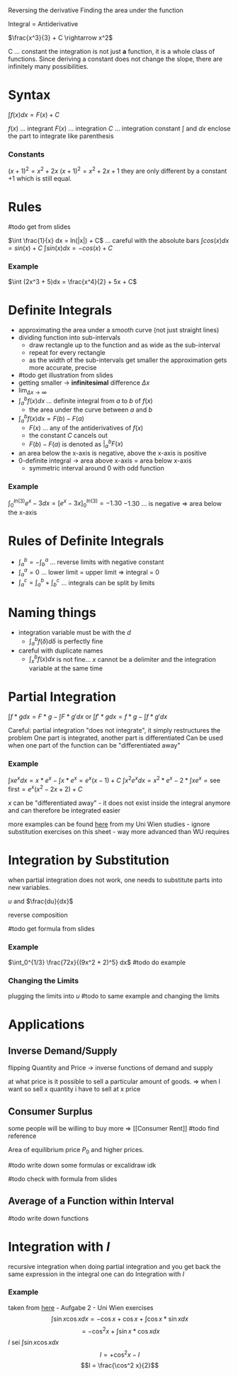 Reversing the derivative
Finding the area under the function

Integral = Antiderivative

$\frac{x^3}{3} + C \rightarrow x^2$

C ... constant
the integration is not just **a** function, it is a whole class of functions. Since deriving a constant does not change the slope, there are infinitely many possibilities.
# Syntax
$\int f(x)dx = F(x) + C$

$f(x)$ ... integrant
$F(x)$ ... integration
$C$ ... integration constant
$\int$ and $dx$ enclose the part to integrate like parenthesis
### Constants
$(x + 1)^2 = x^2 + 2x$
$(x + 1)^2 = x^2 + 2x + 1$
they are only different by a constant $+1$ which is still equal.
# Rules
#todo get from slides

$\int \frac{1}{x} dx = ln(|x|) + C$ ... careful with the absolute bars
$\int cos(x) dx = sin(x) + C$
$\int sin(x) dx = - cos(x) + C$
### Example
$\int (2x^3 + 5)dx = \frac{x^4}{2} + 5x + C$
# Definite Integrals
- approximating the area under a smooth curve (not just straight lines)
- dividing function into sub-intervals
	- draw rectangle up to the function and as wide as the sub-interval
	- repeat for every rectangle
	- as the width of the sub-intervals get smaller the approximation gets more accurate, precise
- #todo get illustration from slides
- getting smaller -> **infinitesimal** difference $\Delta x$
- $\lim_{\Delta x \rightarrow \infty}$
- $\int_a^b f(x) dx$ ... definite integral from $a$ to $b$ of $f(x)$ 
	- the area under the curve between $a$ and $b$
- $\int_a^b f(x) dx = F(b) - F(a)$
	- $F(x)$ ... any of the antiderivatives of $f(x)$
	- the constant $C$ cancels out
	- $F(b) - F(a)$ is denoted as $|_a^b F(x)$
- an area below the x-axis is negative, above the x-axis is positive
- 0-definite integral -> area above x-axis = area below x-axis
	- symmetric interval around 0 with odd function
### Example
$\int_0^{ln(3)} e^x - 3dx = [e^x - 3x]_0^{ln(3)} = -1.30$
$-1.30$ ... is negative => area below the x-axis
# Rules of Definite Integrals
- $\int_a^b = - \int_b^a$ ... reverse limits with negative constant
- $\int_a^a = 0$ ... lower limit = upper limit => integral = 0
- $\int_a^c = \int_a^b + \int_b^c$ ... integrals can be split by limits
# Naming things
- integration variable must be with the $d$ 
	- $\int_a^b f(\delta) d\delta$ is perfectly fine
- careful with duplicate names
	- $\int_x^b f(x) dx$ is not fine... $x$ cannot be a delimiter and the integration variable at the same time
# Partial Integration
$\int f * g dx = F * g - \int F * g' dx$
or
$\int f' * g dx = f * g - \int f * g' dx$

Careful: partial integration "does not integrate", it simply restructures the problem
One part is integrated, another part is differentiated
Can be used when one part of the function can be "differentiated away"
### Example
$\int xe^x dx = x * e^x - \int x * e^x = e^x (x - 1) + C$ 
$\int x^2e^x dx = x^2 * e^x - 2 * \int x e^x = \text{see first} = e^x (x^2 -2x + 2) + C$ 

$x$ can be "differentiated away" - it does not exist inside the integral anymore and can therefore be integrated easier

more examples can be found [here](https://github.com/maixnor/uniwien/blob/main/notebooks/Aufgabenblatt_6.ipynb) from my Uni Wien studies - ignore substitution exercises on this sheet - way more advanced than WU requires
# Integration by Substitution
when partial integration does not work, one needs to substitute parts into new variables.

$u$ and $\frac{du}{dx}$

reverse composition

#todo get formula from slides
### Example
$\int_0^{1/3} \frac{72x}{(9x^2 + 2)^5} dx$ #todo do example
### Changing the Limits
plugging the limits into $u$ #todo to same example and changing the limits
# Applications
## Inverse Demand/Supply
flipping Quantity and Price -> inverse functions of demand and supply

at what price is it possible to sell a particular amount of goods.
=> when I want so sell x quantity i have to sell at x price
## Consumer Surplus
some people will be willing to buy more => [[Consumer Rent]] #todo find reference

Area of equilibrium price $P_0$ and higher prices.

#todo write down some formulas or excalidraw idk

#todo check with formula from slides
## Average of a Function within Interval
#todo write down functions
# Integration with $I$
recursive integration
when doing partial integration and you get back the same expression in the integral one can do Integration with $I$
### Example
taken from [here](https://github.com/maixnor/uniwien/blob/main/notebooks/Aufgabenblatt_6.ipynb?short_path=655573a) - Aufgabe 2 - Uni Wien exercises 
$$\int{\sin x \cos x dx} = -\cos x + \cos x + \int{\cos x * \sin x dx}$$
$$= -\cos^2 x + \int{\sin x * \cos x dx}$$
$I$ sei $\int{\sin x \cos x dx}$
$$I = +\cos^2 x - I$$
$$I = \frac{\cos^2 x}{2}$$